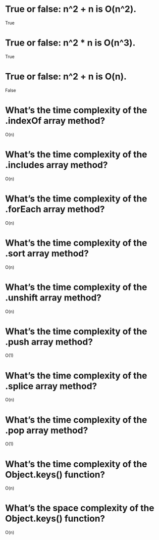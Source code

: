 # True or false: n^2 + n is O(n^2). 
True
# True or false: n^2 * n is O(n^3). 
True
# True or false: n^2 + n is O(n). 
False
# What’s the time complexity of the .indexOf array method? 
O(n)
# What’s the time complexity of the .includes array method? 
O(n)
# What’s the time complexity of the .forEach array method? 
O(n)
# What’s the time complexity of the .sort array method? 
O(n)
# What’s the time complexity of the .unshift array method? 
O(n)
# What’s the time complexity of the .push array method? 
O(1)
# What’s the time complexity of the .splice array method? 
O(n) 
# What’s the time complexity of the .pop array method? 
O(1)
# What’s the time complexity of the Object.keys() function? 
O(n)
# What’s the space complexity of the Object.keys() function? 
O(n)